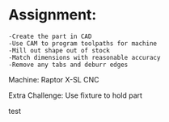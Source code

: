  # Assignment:
    -Create the part in CAD
    -Use CAM to program toolpaths for machine
    -Mill out shape out of stock
    -Match dimensions with reasonable accuracy
    -Remove any tabs and deburr edges
Machine: Raptor X-SL CNC

Extra Challenge: Use fixture to hold part

test
